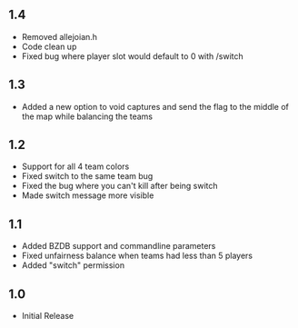 ## 1.4
 * Removed allejoian.h
 * Code clean up
 * Fixed bug where player slot would default to 0 with /switch

## 1.3
 * Added a new option to void captures and send the flag to the middle of the map while balancing the teams

## 1.2
 * Support for all 4 team colors
 * Fixed switch to the same team bug
 * Fixed the bug where you can't kill after being switch
 * Made switch message more visible

## 1.1
 * Added BZDB support and commandline parameters
 * Fixed unfairness balance when teams had less than 5 players
 * Added "switch" permission

## 1.0
 * Initial Release